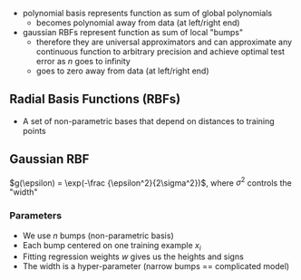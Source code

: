 - polynomial basis represents function as sum of global polynomials
	- becomes polynomial away from data (at left/right end)
- gaussian RBFs represent function as sum of local "bumps"
	- therefore they  are universal approximators and can approximate any continuous function to arbitrary precision and achieve optimal test error as $n$ goes to infinity
	- goes to zero away from data (at left/right end)
## Radial Basis Functions (RBFs)
- A set of non-parametric bases that depend on distances to training points
## Gaussian RBF
$g(\epsilon) = \exp(-\frac {\epsilon^2}{2\sigma^2})$, where $\sigma^2$ controls the "width"
### Parameters
- We use $n$ bumps (non-parametric basis)
- Each bump centered on one training example $x_i$
- Fitting regression weights $w$ gives us the heights and signs
- The width is a hyper-parameter (narrow bumps == complicated model)